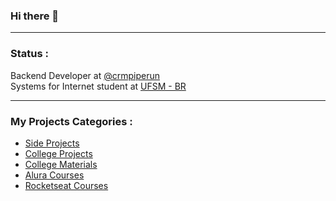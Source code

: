 ### Hi there 👋
___
### Status :
Backend Developer at [@crmpiperun](https://github.com/crmpiperun)  
Systems for Internet student at [UFSM - BR](https://www.ufsm.br/)

___
### My Projects Categories :
- [Side Projects](https://github.com/williamtrindade?tab=repositories&q=side-project&type=&language=&sort=)
- [College Projects](https://github.com/williamtrindade?tab=repositories&q=college-project&type=&language=&sort=)
- [College Materials](https://github.com/williamtrindade?tab=repositories&q=csi-&type=&language=&sort=)
- [Alura Courses](https://github.com/williamtrindade?tab=repositories&q=alura&type=&language=&sort=)
- [Rocketseat Courses](https://github.com/williamtrindade?tab=repositories&q=rocketseat&type=&language=&sort=)
